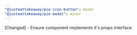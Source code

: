 ```yaml
---
"@justeattakeaway/pie-icon-button": minor
"@justeattakeaway/pie-modal": minor
---
```


[Changed] - Ensure component implements it's props interface
